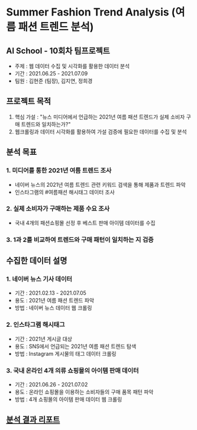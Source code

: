# Summer Fashion Trend Analysis (여름 패션 트렌드 분석)
## AI School - 10회차 팀프로젝트
- 주제 : 웹 데이터 수집 및 시각화를 활용한 데이터 분석
- 기간 : 2021.06.25 - 2021.07.09
- 팀원 : 김현준 (팀장), 김지연, 정희경

## 프로젝트 목적
1. 핵심 가설 : "뉴스 미디어에서 언급하는 2021년 여름 패션 트렌드가 실제 소비자 구매 트렌드와 일치하는가?"
2. 웹크롤링과 데이터 시각화를 활용하여 가설 검증에 필요한 데이터를 수집 및 분석

## 분석 목표
### 1. 미디어를 통한 2021년 여름 트렌드 조사
  - 네이버 뉴스의 2021년 여름 트렌드 관련 키워드 검색을 통해 제품과 트렌드 파악
  - 인스타그램의 #여름패션 해시태그 데이터 조사

### 2. 실제 소비자가 구매하는 제품 수요 조사
  - 국내 4개의 패션쇼핑몰 선정 후 베스트 판매 아이템 데이터를 수집

### 3. 1과 2를 비교하여 트렌드와 구매 패턴이 일치하는 지 검증

## 수집한 데이터 설명
### 1. 네이버 뉴스 기사 데이터
  - 기간 : 2021.02.13 - 2021.07.05
  - 용도 : 2021년 여름 패션 트렌드 파악
  - 방법 : 네이버 뉴스 데이터 웹 크롤링

### 2. 인스타그램 해시태그
  - 기간 : 2021년 게시글 대상
  - 용도 : SNS에서 언급되는 2021년 여름 패션 트렌드 탐색
  - 방법 : Instagram 게시물의 태그 데이터 크롤링

### 3. 국내 온라인 4개 의류 쇼핑몰의 아이템 판매 데이터
  - 기간 : 2021.06.26 - 2021.07.02
  - 용도 : 온라인 쇼핑몰을 이용하는 소비자들의 구매 품목 패턴 파악
  - 방법 : 4개 쇼핑몰의 아이템 판매 데이터 웹 크롤링

## [분석 결과 리포트](https://github.com/hyunjun33/Summer_fashion_trend_analysis/blob/main/fashion_trend_presentation.pdf)
